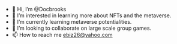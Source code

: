 - 👋 Hi, I’m @Docbrooks
- 👀 I’m interested in learning more about NFTs and the metaverse.
- 🌱 I’m currently learning metaverse potentialities.
- 💞️ I’m looking to collaborate on large scale group games.
- 📫 How to reach me ebiz26@yahoo.com

<!---
Docbrooks/Docbrooks is a ✨ special ✨ repository because its `README.md` (this file) appears on your GitHub profile.
You can click the Preview link to take a look at your changes.
--->
